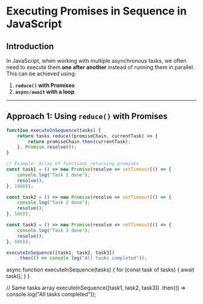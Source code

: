 # **Executing Promises in Sequence in JavaScript**

## **Introduction**
In JavaScript, when working with multiple asynchronous tasks, we often need to execute them **one after another** instead of running them in parallel.  
This can be achieved using:

1. **`reduce()` with Promises**
2. **`async/await` with a loop**

---

## **Approach 1: Using `reduce()` with Promises**

```javascript
function executeInSequence(tasks) {
    return tasks.reduce((promiseChain, currentTask) => {
        return promiseChain.then(currentTask);
    }, Promise.resolve());
}

// Example: Array of functions returning promises
const task1 = () => new Promise(resolve => setTimeout(() => { 
    console.log("Task 1 done"); 
    resolve(); 
}, 1000));

const task2 = () => new Promise(resolve => setTimeout(() => { 
    console.log("Task 2 done"); 
    resolve(); 
}, 500));

const task3 = () => new Promise(resolve => setTimeout(() => { 
    console.log("Task 3 done"); 
    resolve(); 
}, 800));

executeInSequence([task1, task2, task3])
    .then(() => console.log("All tasks completed"));
```


async function executeInSequence(tasks) {
    for (const task of tasks) {
        await task();
    }
}

// Same tasks array
executeInSequence([task1, task2, task3])
    .then(() => console.log("All tasks completed"));


